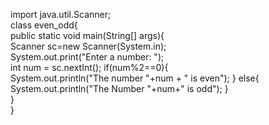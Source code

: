 import java.util.Scanner;  
class even_odd{  
public static void main(String[] args){  
Scanner sc=new Scanner(System.in);  
System.out.print("Enter a number: ");  
int num = sc.nextInt();
if(num%2==0){  
System.out.println("The number "+num + " is even");
}
else{
System.out.println("The Number "+num+" is odd");
}  
}  
} 
